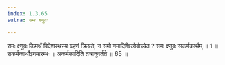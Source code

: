 ```yaml
---
index: 1.3.65
sutra: समः क्ष्णुवः

---
```

समः क्ष्णुवः किमर्थं विदेशस्थस्य ग्रहणं क्रियते, न समो गमादिष्वित्येवोच्येत ? समः क्ष्णुवः सकर्मकार्थम् ॥ 1 ॥ सकर्मकार्थोऽयमारम्भः । अकर्मकादिति तत्रानुवर्तते ॥ 65 ॥